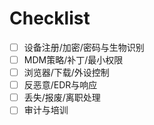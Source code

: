 # Checklist

- [ ] 设备注册/加密/密码与生物识别
- [ ] MDM策略/补丁/最小权限
- [ ] 浏览器/下载/外设控制
- [ ] 反恶意/EDR与响应
- [ ] 丢失/报废/离职处理
- [ ] 审计与培训

